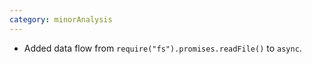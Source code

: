 ```yaml
---
category: minorAnalysis
---
```

* Added data flow from `require("fs").promises.readFile()` to `async`.
